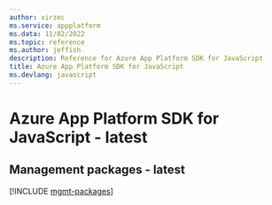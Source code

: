 ```yaml
---
author: xirzec
ms.service: appplatform
ms.data: 11/02/2022
ms.topic: reference
ms.author: jeffish
description: Reference for Azure App Platform SDK for JavaScript
title: Azure App Platform SDK for JavaScript
ms.devlang: javascript
---
```

# Azure App Platform SDK for JavaScript - latest

## Management packages - latest
[!INCLUDE [mgmt-packages](app-platform-mgmt-index.md)]